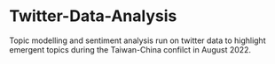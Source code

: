 # Twitter-Data-Analysis

Topic modelling and sentiment analysis run on twitter data to highlight emergent topics during the Taiwan-China confilct in August 2022.
